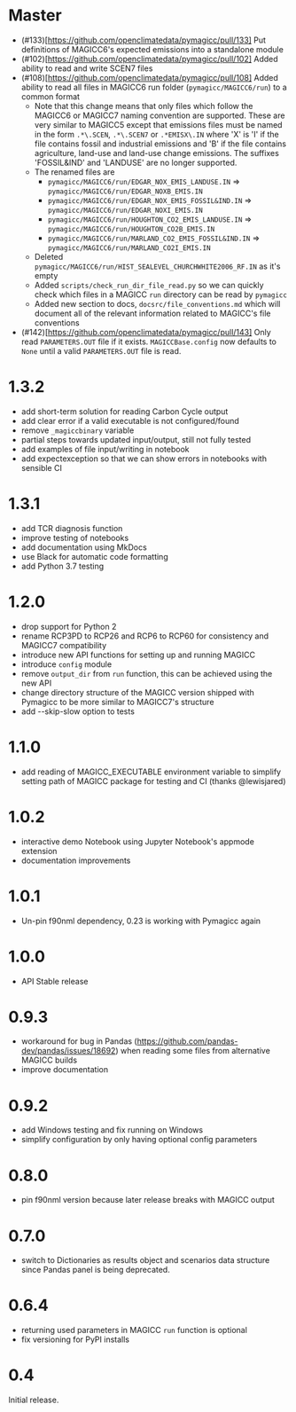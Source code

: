 Master
=====

- (#133)[https://github.com/openclimatedata/pymagicc/pull/133] Put definitions of MAGICC6's expected emissions into a standalone module
- (#102)[https://github.com/openclimatedata/pymagicc/pull/102] Added ability to read and write SCEN7 files
- (#108)[https://github.com/openclimatedata/pymagicc/pull/108] Added ability to read all files in MAGICC6 run folder (`pymagicc/MAGICC6/run`) to a common format
    - Note that this change means that only files which follow the MAGICC6 or MAGICC7 naming convention are supported. These are very similar to MAGICC5 except that emissions files must be named in the form `.*\.SCEN`, `.*\.SCEN7` or `.*EMISX\.IN` where 'X' is 'I' if the file contains fossil and industrial emissions and 'B' if the file contains agriculture, land-use and land-use change emissions. The suffixes 'FOSSIL&IND' and 'LANDUSE' are no longer supported.
    - The renamed files are
        - `pymagicc/MAGICC6/run/EDGAR_NOX_EMIS_LANDUSE.IN` => `pymagicc/MAGICC6/run/EDGAR_NOXB_EMIS.IN`
        - `pymagicc/MAGICC6/run/EDGAR_NOX_EMIS_FOSSIL&IND.IN` => `pymagicc/MAGICC6/run/EDGAR_NOXI_EMIS.IN`
        - `pymagicc/MAGICC6/run/HOUGHTON_CO2_EMIS_LANDUSE.IN` => `pymagicc/MAGICC6/run/HOUGHTON_CO2B_EMIS.IN`
        - `pymagicc/MAGICC6/run/MARLAND_CO2_EMIS_FOSSIL&IND.IN` => `pymagicc/MAGICC6/run/MARLAND_CO2I_EMIS.IN`
    - Deleted ` pymagicc/MAGICC6/run/HIST_SEALEVEL_CHURCHWHITE2006_RF.IN` as it's empty
    - Added `scripts/check_run_dir_file_read.py` so we can quickly check which files in a MAGICC `run` directory can be read by `pymagicc`
    - Added new section to docs, `docsrc/file_conventions.md` which will document all of the relevant information related to MAGICC's file conventions
- (#142)[https://github.com/openclimatedata/pymagicc/pull/143] Only read `PARAMETERS.OUT` file if it exists. `MAGICCBase.config` now defaults to `None` until a valid `PARAMETERS.OUT` file is read.

1.3.2
=====

- add short-term solution for reading Carbon Cycle output
- add clear error if a valid executable is not configured/found
- remove `_magiccbinary` variable
- partial steps towards updated input/output, still not fully tested
- add examples of file input/writing in notebook
- add expectexception so that we can show errors in notebooks with
  sensible CI

1.3.1
=====

- add TCR diagnosis function
- improve testing of notebooks
- add documentation using MkDocs
- use Black for automatic code formatting
- add Python 3.7 testing

1.2.0
=====

- drop support for Python 2
- rename RCP3PD to RCP26 and RCP6 to RCP60 for consistency and MAGICC7
  compatibility
- introduce new API functions for setting up and running MAGICC
- introduce `config` module
- remove `output_dir` from `run` function, this can be achieved using the new API
- change directory structure of the MAGICC version shipped with Pymagicc
  to be more similar to MAGICC7's structure
- add \--skip-slow option to tests

1.1.0
=====

- add reading of MAGICC\_EXECUTABLE environment variable to simplify
  setting path of MAGICC package for testing and CI
  (thanks @lewisjared)

1.0.2
=====

- interactive demo Notebook using Jupyter Notebook\'s appmode
  extension
- documentation improvements

1.0.1
=====

- Un-pin f90nml dependency, 0.23 is working with Pymagicc again

1.0.0
=====

- API Stable release

0.9.3
=====

- workaround for bug in Pandas
  (<https://github.com/pandas-dev/pandas/issues/18692>) when reading
  some files from alternative MAGICC builds
- improve documentation

0.9.2
=====

- add Windows testing and fix running on Windows
- simplify configuration by only having optional config parameters

0.8.0
=====

- pin f90nml version because later release breaks with MAGICC output

0.7.0
=====

- switch to Dictionaries as results object and scenarios data
  structure since Pandas panel is being deprecated.

0.6.4
=====

- returning used parameters in MAGICC `run` function is optional
- fix versioning for PyPI installs

0.4
===

Initial release.
